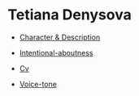 # Tetiana Denysova

- [Character & Description](01-character-description/character-description)

- [Intentional-aboutness](02-intentional-aboutness/intentional-aboutness)

- [Cv](03-cv/cv)

- [Voice-tone](04-voice-tone/voice-tone)



